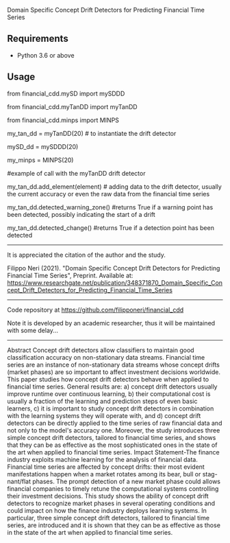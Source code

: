 ﻿Domain Specific Concept Drift Detectors for Predicting Financial Time Series


## Requirements 

- Python 3.6 or above

## Usage

from financial_cdd.mySD import mySDDD

from financial_cdd.myTanDD import myTanDD

from financial_cdd.minps import MINPS


my_tan_dd = myTanDD(20) # to instantiate the drift detector

mySD_dd = mySDDD(20)

my_minps = MINPS(20)


#example of call with the myTanDD drift detector

my_tan_dd.add_element(element) # adding data to the drift detector, usually the current accuracy or even the raw data from the financial time series

my_tan_dd.detected_warning_zone() #returns True if a warning point has been detected, possibly indicating the start of a drift

my_tan_dd.detected_change() #returns True if a detection point has been detected 


---------------
It is appreciated the citation of the author and the study.

Filippo Neri (2021). "Domain Specific Concept Drift Detectors for Predicting Financial Time Series", Preprint.
Available at: https://www.researchgate.net/publication/348371870_Domain_Specific_Concept_Drift_Detectors_for_Predicting_Financial_Time_Series

---------------

Code repository at https://github.com/filipponeri/financial_cdd  

Note it is developed by an academic researcher, thus it will be maintained with some delay...

---------------
    
Abstract
Concept drift detectors allow classifiers to maintain good classification accuracy on non-stationary data streams. Financial time series are an instance of non-stationary data streams whose concept drifts (market phases) are so important to affect investment decisions worldwide. This paper studies how concept drift detectors behave when applied to financial time series. General results are: a) concept drift detectors usually improve runtime over continuous learning, b) their computational cost is usually a fraction of the learning and prediction steps of even basic learners, c) it is important to study concept drift detectors in combination with the learning systems they will operate with, and d) concept drift detectors can be directly applied to the time series of raw financial data and not only to the model's accuracy one. Moreover, the study introduces three simple concept drift detectors, tailored to financial time series, and shows that they can be as effective as the most sophisticated ones in the state of the art when applied to financial time series. Impact Statement-The finance industry exploits machine learning for the analysis of financial data. Financial time series are affected by concept drifts: their most evident manifestations happen when a market rotates among its bear, bull or stag-nant/flat phases. The prompt detection of a new market phase could allows financial companies to timely retune the computational systems controlling their investment decisions. This study shows the ability of concept drift detectors to recognize market phases in several operating conditions and could impact on how the finance industry deploys learning systems. In particular, three simple concept drift detectors, tailored to financial time series, are introduced and it is shown that they can be as effective as those in the state of the art when applied to financial time series.
    
